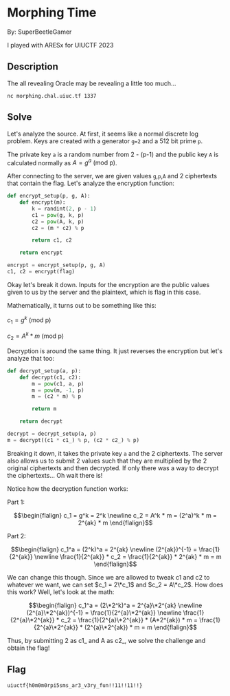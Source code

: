 # Morphing Time

By: SuperBeetleGamer

I played with ARESx for UIUCTF 2023

## Description

The all revealing Oracle may be revealing a little too much...

`nc morphing.chal.uiuc.tf 1337`

## Solve

Let's analyze the source. At first, it seems like a normal discrete log problem. Keys are created with a generator `g=2` and a 512 bit prime `p`.

The private key `a` is a random number from 2 - (p-1) and the public key `A` is calculated normally as $A = g^a \text{ (mod p)}$.

After connecting to the server, we are given values `g`,`p`,`A` and 2 ciphertexts that contain the flag. Let's analyze the encryption function:

```py
def encrypt_setup(p, g, A):
    def encrypt(m):
        k = randint(2, p - 1)
        c1 = pow(g, k, p)
        c2 = pow(A, k, p)
        c2 = (m * c2) % p

        return c1, c2

    return encrypt

encrypt = encrypt_setup(p, g, A)
c1, c2 = encrypt(flag)
```

Okay let's break it down. Inputs for the encryption are the public values given to us by the server and the plaintext, which is flag in this case.

Mathematically, it turns out to be something like this:

$c_1 = g^k \text{ (mod p)}$

$c_2 = A^k * m \text{ (mod p)}$

Decryption is around the same thing. It just reverses the encryption but let's analyze that too:

```py
def decrypt_setup(a, p):
    def decrypt(c1, c2):
        m = pow(c1, a, p)
        m = pow(m, -1, p)
        m = (c2 * m) % p

        return m

    return decrypt

decrypt = decrypt_setup(a, p)
m = decrypt((c1 * c1_) % p, (c2 * c2_) % p)
```

Breaking it down, it takes the private key `a` and the 2 ciphertexts. The server also allows us to submit 2 values such that they are multiplied by the 2 original ciphertexts and then decrypted. If only there was a way to decrypt the ciphertexts... Oh wait there is!

Notice how the decryption function works:

Part 1:

$$\begin{flalign}
c_1 = g^k = 2^k \newline 
c_2 = A^k * m = (2^a)^k * m = 2^{ak} * m 
\end{flalign}$$

Part 2:

$$\begin{flalign}
c_1^a = (2^k)^a = 2^{ak} \newline
(2^{ak})^{-1} = \frac{1}{2^{ak}} \newline 
\frac{1}{2^{ak}} * c_2 = \frac{1}{2^{ak}} * 2^{ak} * m = m
\end{flalign}$$

We can change this though. Since we are allowed to tweak c1 and c2 to whatever we want, we can set $c_1 = 2\*c_1$ and $c_2 = A\*c_2$.
How does this work? Well, let's look at the math:

$$\begin{flalign}
c_1^a = (2\*2^k)^a = 2^{a}\*2^{ak} \newline 
(2^{a}\*2^{ak})^{-1} = \frac{1}{2^{a}\*2^{ak}} \newline 
\frac{1}{2^{a}\*2^{ak}} * c_2 = \frac{1}{2^{a}\*2^{ak}} * (A*2^{ak}) * m = \frac{1}{2^{a}\*2^{ak}} * (2^{a}\*2^{ak}) * m = m
\end{flalign}$$

Thus, by submitting 2 as c1_ and A as c2_, we solve the challenge and obtain the flag!

## Flag

`uiuctf{h0m0m0rpi5sms_ar3_v3ry_fun!!11!!11!!}`
